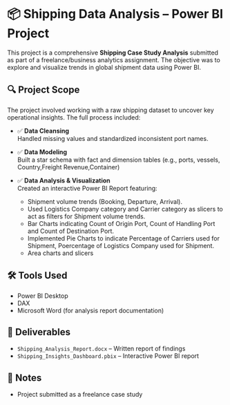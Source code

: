 # 📦 Shipping Data Analysis – Power BI Project

This project is a comprehensive **Shipping Case Study Analysis** submitted as part of a freelance/business analytics assignment. 
The objective was to explore and visualize trends in global shipment data using Power BI.

## 🔍 Project Scope
The project involved working with a raw shipping dataset to uncover key operational insights. The full process included:

- ✅ **Data Cleansing**  
  Handled missing values and standardized inconsistent port names.

- ✅ **Data Modeling**  
  Built a star schema with fact and dimension tables (e.g., ports, vessels, Country,Freight Revenue,Container)

- ✅ **Data Analysis & Visualization**  
  Created an interactive Power BI Report featuring:
  - Shipment volume trends (Booking, Departure, Arrival).
  - Used Logistics Company category and Carrier category as slicers to act as filters for Shipment volume trends.
  - Bar Charts indicating Count of Origin Port, Count of Handling Port and Count of Destination Port.
  - Implemented Pie Charts to indicate Percentage of Carriers used for Shipment, Poercentage of Logistics Company used for Shipment.
  - Area charts and slicers

## 🛠 Tools Used
- Power BI Desktop
- DAX
- Microsoft Word (for analysis report documentation)

## 📄 Deliverables
- `Shipping_Analysis_Report.docx` – Written report of findings
- `Shipping_Insights_Dashboard.pbix` – Interactive Power BI report

## 📝 Notes
- Project submitted as a freelance case study
